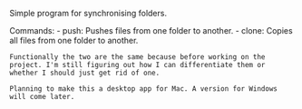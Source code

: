 Simple program for synchronising folders. 

Commands: 
    - push: Pushes files from one folder to another. 
    - clone: Copies all files from one folder to another. 

    Functionally the two are the same because before working on the project. I'm still figuring out how I can differentiate them or whether I should just get rid of one. 

    Planning to make this a desktop app for Mac. A version for Windows will come later. 
